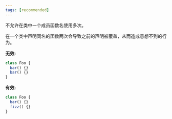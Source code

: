 ```yaml
---
tags: [recommended]
---
```


不允许在类中一个成员函数名使用多次。

在一个类中声明同名的函数两次会导致之前的声明被覆盖，从而造成意想不到的行为。

**无效:**

```typescript
class Foo {
  bar() {}
  bar() {}
}
```

**有效:**

```typescript
class Foo {
  bar() {}
  fizz() {}
}
```